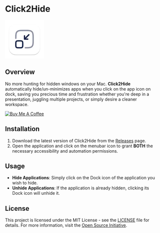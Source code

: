 # Click2Hide

![Click2Hide Logo](Click2Minimize/Assets.xcassets/AppIcon.appiconset/128-mac.png)

## Overview

No more hunting for hidden windows on your Mac. **Click2Hide** automatically hide/un-minimizes apps when you click on the app icon on dock, saving you precious time and frustration whether you're deep in a presentation, juggling multiple projects, or simply desire a cleaner workspace.

<a style="align: right" href="https://www.buymeacoffee.com/victorwon" target="_blank"><img src="https://cdn.buymeacoffee.com/buttons/v2/default-yellow.png" alt="Buy Me A Coffee" style="height: 60px !important;width: 217px !important;" ></a>

## Installation

1. Download the latest version of Click2Hide from the [Releases](https://github.com/victorwon/click2hide/releases) page.
2. Open the application and click on the menubar icon to grant **BOTH** the necessary accessibility and automation permissions.

## Usage

- **Hide Applications**: Simply click on the Dock icon of the application you wish to hide.
- **Unhide Applications**: If the application is already hidden, clicking its Dock icon will unhide it.

## License

This project is licensed under the MIT License - see the [LICENSE](LICENSE) file for details. For more information, visit the [Open Source Initiative](https://opensource.org/licenses/MIT).
